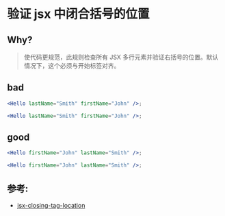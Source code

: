 # 验证 jsx 中闭合括号的位置

## Why?

> 使代码更规范，此规则检查所有 JSX 多行元素并验证右括号的位置。默认情况下，这个必须与开始标签对齐。

## bad

```jsx
<Hello lastName="Smith" firstName="John" />;

<Hello lastName="Smith" firstName="John" />;
```

## good

```jsx
<Hello firstName="John" lastName="Smith" />;

<Hello firstName="John" lastName="Smith" />;
```

## 参考:

- [jsx-closing-tag-location](https://github.com/jsx-eslint/eslint-plugin-react/blob/c42b624d0fb9ad647583a775ab9751091eec066f/docs/rules/jsx-closing-tag-location)
